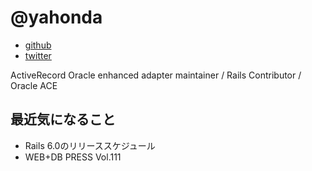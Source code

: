 # @yahonda

* [github](https://github.com/yahonda)
* [twitter](https://twitter.com/yahonda)

ActiveRecord Oracle enhanced adapter maintainer / Rails Contributor / Oracle ACE

## 最近気になること

* Rails 6.0のリリーススケジュール
* WEB+DB PRESS Vol.111
